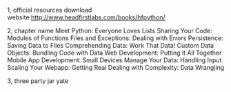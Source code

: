 1, official resources download
   website:http://www.headfirstlabs.com/books/hfpython/

2, chapter name
Meet Python: Everyone Loves Lists
Sharing Your Code: Modules of Functions
Files and Exceptions: Dealing with Errors
Persistence: Saving Data to Files
Comprehending Data: Work That Data!
Custom Data Objects: Bundling Code with Data
Web Development: Putting it All Together
Mobile App Development: Small Devices
Manage Your Data: Handling Input
Scaling Your Webapp: Getting Real
Dealing with Complexity: Data Wrangling

3, three party jar
  yate

